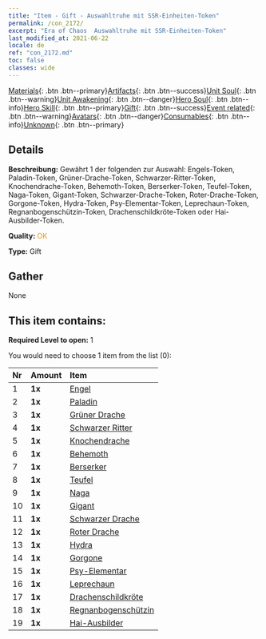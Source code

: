```yaml
---
title: "Item - Gift - Auswahltruhe mit SSR-Einheiten-Token"
permalink: /con_2172/
excerpt: "Era of Chaos  Auswahltruhe mit SSR-Einheiten-Token"
last_modified_at: 2021-06-22
locale: de
ref: "con_2172.md"
toc: false
classes: wide
---
```

 [Materials](/ItemsDE/){: .btn .btn--primary}[Artifacts](/ItemsDE/Artifacts/){: .btn .btn--success}[Unit Soul](/ItemsDE/UnitSoul/){: .btn .btn--warning}[Unit Awakening](/ItemsDE/UnitAwakening/){: .btn .btn--danger}[Hero Soul](/ItemsDE/HeroSoul/){: .btn .btn--info}[Hero Skill](/ItemsDE/HeroSkill/){: .btn .btn--primary}[Gift](/ItemsDE/Gift/){: .btn .btn--success}[Event related](/ItemsDE/Events/){: .btn .btn--warning}[Avatars](/ItemsDE/Avatars/){: .btn .btn--danger}[Consumables](/ItemsDE/Consumables/){: .btn .btn--info}[Unknown](/ItemsDE/Unknown/){: .btn .btn--primary}

## Details
 **Beschreibung:** Gewährt 1 der folgenden zur Auswahl: Engels-Token, Paladin-Token, Grüner-Drache-Token, Schwarzer-Ritter-Token, Knochendrache-Token, Behemoth-Token, Berserker-Token, Teufel-Token, Naga-Token, Gigant-Token, Schwarzer-Drache-Token, Roter-Drache-Token, Gorgone-Token, Hydra-Token, Psy-Elementar-Token, Leprechaun-Token, Regnanbogenschützin-Token, Drachenschildkröte-Token oder Hai-Ausbilder-Token.

 **Quality:** <span style="color: #FF8C00">OK</span>

 **Type:** Gift

## Gather

  None

## This item contains:

 **Required Level to open:** 1

 You would need to choose 1 item from the list (0):

  | Nr | Amount |     Item    |
  |:---|:-------|:------------|
  | 1 |  **1x** | [Engel](/ItemsDE/unt_196/) |  | 
  | 2 |  **1x** | [Paladin](/ItemsDE/unt_197/) |  | 
  | 3 |  **1x** | [Grüner Drache](/ItemsDE/unt_205/) |  | 
  | 4 |  **1x** | [Schwarzer Ritter](/ItemsDE/unt_213/) |  | 
  | 5 |  **1x** | [Knochendrache](/ItemsDE/unt_214/) |  | 
  | 6 |  **1x** | [Behemoth](/ItemsDE/unt_223/) |  | 
  | 7 |  **1x** | [Berserker](/ItemsDE/unt_224/) |  | 
  | 8 |  **1x** | [Teufel](/ItemsDE/unt_232/) |  | 
  | 9 |  **1x** | [Naga](/ItemsDE/unt_240/) |  | 
  | 10 |  **1x** | [Gigant](/ItemsDE/unt_241/) |  | 
  | 11 |  **1x** | [Schwarzer Drache](/ItemsDE/unt_250/) |  | 
  | 12 |  **1x** | [Roter Drache](/ItemsDE/unt_251/) |  | 
  | 13 |  **1x** | [Hydra](/ItemsDE/unt_259/) |  | 
  | 14 |  **1x** | [Gorgone](/ItemsDE/unt_257/) |  | 
  | 15 |  **1x** | [Psy-Elementar](/ItemsDE/unt_267/) |  | 
  | 16 |  **1x** | [Leprechaun](/ItemsDE/unt_270/) |  | 
  | 17 |  **1x** | [Drachenschildkröte](/ItemsDE/unt_278/) |  | 
  | 18 |  **1x** | [Regnanbogenschützin](/ItemsDE/unt_274/) |  | 
  | 19 |  **1x** | [Hai-Ausbilder](/ItemsDE/unt_281/) |  | 
